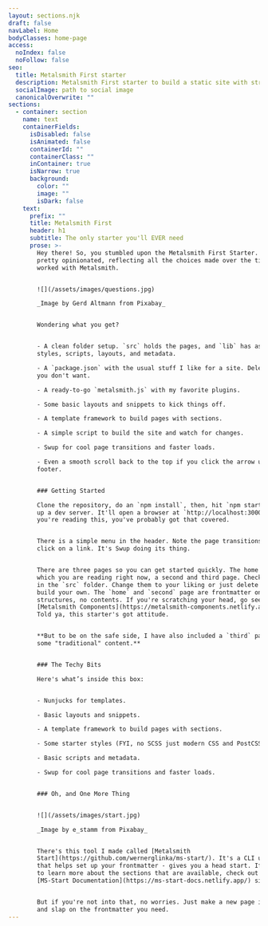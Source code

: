 ```yaml
---
layout: sections.njk
draft: false
navLabel: Home
bodyClasses: home-page
access:
  noIndex: false
  noFollow: false
seo:
  title: Metalsmith First starter
  description: Metalsmith First starter to build a static site with structured content
  socialImage: path to social image
  canonicalOverwrite: ""
sections:
  - container: section
    name: text
    containerFields:
      isDisabled: false
      isAnimated: false
      containerId: ""
      containerClass: ""
      inContainer: true
      isNarrow: true
      background:
        color: ""
        image: ""
        isDark: false
    text:
      prefix: ""
      title: Metalsmith First
      header: h1
      subtitle: The only starter you'll EVER need
      prose: >-
        Hey there! So, you stumbled upon the Metalsmith First Starter. It is
        pretty opinionated, reflecting all the choices made over the time I've
        worked with Metalsmith. 


        ![](/assets/images/questions.jpg)

        _Image by Gerd Altmann from Pixabay_


        Wondering what you get?


        - A clean folder setup. `src` holds the pages, and `lib` has assets,
        styles, scripts, layouts, and metadata.

        - A `package.json` with the usual stuff I like for a site. Delete what
        you don't want.

        - A ready-to-go `metalsmith.js` with my favorite plugins.

        - Some basic layouts and snippets to kick things off.

        - A template framework to build pages with sections.

        - A simple script to build the site and watch for changes.

        - Swup for cool page transitions and faster loads.

        - Even a smooth scroll back to the top if you click the arrow up in the
        footer.


        ### Getting Started

        Clone the repository, do an `npm install`, then, hit `npm start` to fire
        up a dev server. It'll open a browser at `http://localhost:3000`. If
        you're reading this, you've probably got that covered.


        There is a simple menu in the header. Note the page transitions when you
        click on a link. It's Swup doing its thing.


        There are three pages so you can get started quickly. The home page,
        which you are reading right now, a second and third page. Check them out
        in the `src` folder. Change them to your liking or just delete them and
        build your own. The `home` and `second` page are frontmatter only
        structures, no contents. If you're scratching your head, go see
        [Metalsmith Components](https://metalsmith-components.netlify.app/).
        Told ya, this starter's got attitude.


        **But to be on the safe side, I have also included a `third` page with
        some "traditional" content.**


        ### The Techy Bits

        Here's what’s inside this box:


        - Nunjucks for templates.

        - Basic layouts and snippets.

        - A template framework to build pages with sections.

        - Some starter styles (FYI, no SCSS just modern CSS and PostCSS.)

        - Basic scripts and metadata.

        - Swup for cool page transitions and faster loads.


        ### Oh, and One More Thing


        ![](/assets/images/start.jpg)

        _Image by e_stamm from Pixabay_


        There's this tool I made called [Metalsmith
        Start](https://github.com/wernerglinka/ms-start/). It's a CLI utility
        that helps set up your frontmatter - gives you a head start. If you want
        to learn more about the sections that are available, check out the
        [MS-Start Documentation](https://ms-start-docs.netlify.app/) site.


        But if you're not into that, no worries. Just make a new page in `src`
        and slap on the frontmatter you need.
---
```

